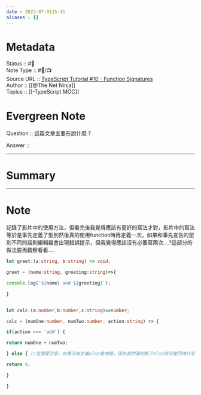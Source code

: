 ```yaml
---
date : 2023-07-0115:45
aliases : []
---
```

# Metadata
Status :: #🌱 <br>
Note Type :: #📨/📺 <br>
Source URL :: [TypeScript Tutorial #10 - Function Signatures](https://youtu.be/TZNbzyY6hMU) <br>
Author :: [[@The Net Ninja]]<br>
Topics :: [[-TypeScript MOC]]  

# Evergreen Note

Question :: 這篇文章主要在說什麼 ?

Answer ::

---

# Summary 

---

# Note
記錄了影片中的使用方法，但看完後我覺得應該有更好的寫法才對，影片中的寫法等於是事先定義了型別然後真的使用function時再定義一次，如果和事先宣告的型別不同的話則編輯器會出現錯誤提示，但我覺得應該沒有必要寫兩次....?這部分的做法要再觀察看看....
```ts
let greet:(a:string, b:string) => void;

greet = (name:string, greeting:string)=>{

console.log(`${name} and ${greeting}`);

}

  
let calc:(a:number,b:number,c:string)=>number;

calc = (numOne:number, numTwo:number, action:string) => {

if(action === 'add') {

return numOne + numTwo;

} else { //這邊要注意，如果沒有定義else會噴錯，因為我們漏判斷了else狀況會回傳什麼

return 0;

}

}



```